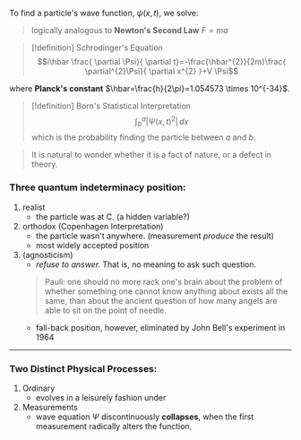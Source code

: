 To find a particle's wave function, $\psi(x,t)$, we solve:
>logically analogous to **Newton's Second Law** $F=ma$

> [!definition] Schrodinger's Equation
> $$i\hbar \frac{ \partial \Psi}{ \partial t}=-\frac{\hbar^{2}}{2m}\frac{ \partial^{2}\Psi}{ \partial x^{2} }+V \Psi$$

where **Planck's constant** $\hbar=\frac{h}{2\pi}=1.054573 \times 10^{-34}$.


> [!definition] Born's Statistical Interpretation
>$$\int^{a}_{b} |\Psi(x,t)^{2}| \, dx $$
which is the probability finding the particle between $a$ and $b$.

>It is natural to wonder whether it is a fact of nature, or a defect in theory.

### Three quantum indeterminacy position:
1. realist
	- the particle was at C. (a hidden variable?)
2. orthodox (Copenhagen Interpretation)
	- the particle wasn't anywhere. (measurement *produce* the result)
	- most widely accepted position
3. (agnosticism) 
	- *refuse to answer.* That is, no meaning to ask such question.
	> Pauli: one should no more rack one's brain about the problem of whether something one cannot know anything about exists all the same, than about the ancient question of how many angels are able to sit on the point of needle.
	- fall-back position, however, eliminated by John Bell's experiment in 1964

***
### Two Distinct Physical Processes:
1. Ordinary
	- evolves in a leisurely fashion under
2. Measurements
	- wave equation $\Psi$ discontinuously **collapses**, when the first measurement radically alters the function.
